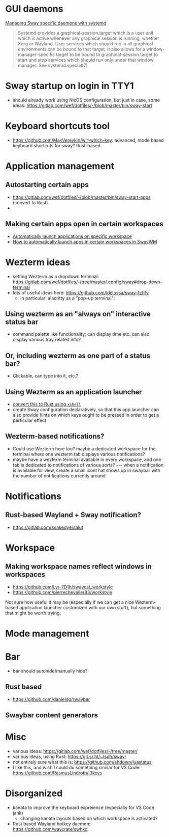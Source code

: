 # GUI daemons

[Managing Sway specific daemons with
systemd](https://wiki.archlinux.org/title/sway#Manage_Sway-specific_daemons_with_systemd)

> Systemd provides a graphical-session.target which is a user unit which is
> active whenever any graphical session is running, whether Xorg or Wayland.
> User services which should run in all graphical environments can be bound to
> that target. It also allows for a window-manager-specific target to be bound
> to graphical-session.target to start and stop services which should run only
> under that window manager. See systemd.special(7)

# Sway startup on login in TTY1

* should already work using NixOS configuration, but just in case, some ideas: <https://gitlab.com/wef/dotfiles/-/blob/master/bin/sway-start>

# Keyboard shortcuts tool

* <https://github.com/MaxVerevkin/wlr-which-key>: advanced, mode based keyboard
  shortcuts for sway? Rust-based.

# Application management

## Autostarting certain apps

* <https://gitlab.com/wef/dotfiles/-/blob/master/bin/sway-start-apps> (convert
  to Rust)
*

## Making certain apps open in certain workspaces

* [Automatically launch applications on specific
  workspace](https://www.reddit.com/r/swaywm/comments/czyiu9/automatically_launch_applications_on_specific/)
* [How to automatically launch apps in certain workspaces in
  SwayWM](https://gist.github.com/3lpsy/9fc13dae3ba9c176013e3f6457b458e2)

# Wezterm ideas

* setting Wezterm as a dropdown terminal:
  <https://gitlab.com/wef/dotfiles/-/tree/master/.config/sway#drop-down-terminal>
* lots of useful ideas here: <https://github.com/ldelossa/sway-fzfify>
  * in particular: alacritty as a "pop-up terminal":

## Using wezterm as an "always on" interactive status bar

* command palette like functionality; can display time etc. can also display
  various tray related info?

## Or, including wezterm as one part of a status bar?

* Clickable, can type into it, etc.?

## Using Wezterm as an application launcher

* [convert this to Rust using `xshell`](https://github.com/Biont/sway-launcher-desktop/blob/master/sway-launcher-desktop.sh)
* create Sway configuration declaratively, so that this app launcher can also
  provide hints on which keys ought to be pressed in order to get a particular
  effect

## Wezterm-based notifications?

* Could use Wezterm here too? maybe a dedicated workspace for the terminal
  where one wezterm tab displays various notifications?
* maybe have a wezterm terminal available in every workspace, and one tab is
  dedicated to notifications of various sorts? --- when a notification is
  available for view, create a small icont hat shows up in swaybar with the
  number of notifications currently around

# Notifications

## Rust-based Wayland + Sway notification?

* <https://gitlab.com/snakedye/salut>

# Workspace

## Making workspace names reflect windows in workspaces

* <https://github.com/Lyr-7D1h/swayest_workstyle>
* <https://github.com/pierrechevalier83/workstyle>

Not sure how useful it may be (especially if we can get a nice Wezterm-based
application launcher customized with our own stuff), but something that might be
worth trying.

# Mode management

# Bar

* bar should autohide/manually hide?

## Rust based

* <https://github.com/danieldg/rwaybar>

## Swaybar content generators

# Misc

* various ideas: <https://gitlab.com/wef/dotfiles/-/tree/master/>
* various ideas, using Rust: <https://git.sr.ht/~tsdh/swayr>
* not entirely sure what this is: <https://github.com/shdown/luastatus>
* I like this, and wish I could do something similar for VS Code: <https://github.com/RasmusLindroth/i3keys>

# Disorganized

* kanata to improve the keyboard expreience (especially for VS Code jank)
  * changing kanata layouts based on which workspace is activated?
* Rust based Wayland hotkey daemon: <https://github.com/waycrate/swhkd>
